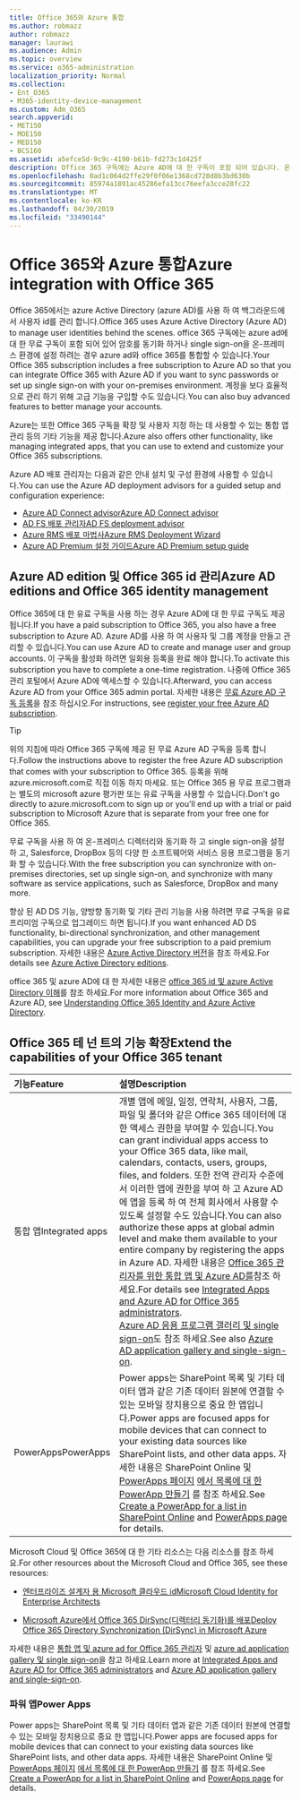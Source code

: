 ```yaml
---
title: Office 365와 Azure 통합
ms.author: robmazz
author: robmazz
manager: laurawi
ms.audience: Admin
ms.topic: overview
ms.service: o365-administration
localization_priority: Normal
ms.collection:
- Ent_O365
- M365-identity-device-management
ms.custom: Adm_O365
search.appverid:
- MET150
- MOE150
- MED150
- BCS160
ms.assetid: a5efce5d-9c9c-4190-b61b-fd273c1d425f
description: Office 365 구독에는 Azure AD에 대 한 구독이 포함 되어 있습니다. 온-프레미스 환경에 대 한 암호 동기화 또는 single sign-on을 사용 하려면 Office 365와 Azure AD를 통합 합니다.
ms.openlocfilehash: 0ad1c064d2ffe29f0f06e1368cd728d8b3bd630b
ms.sourcegitcommit: 85974a1891ac45286efa13cc76eefa3cce28fc22
ms.translationtype: MT
ms.contentlocale: ko-KR
ms.lasthandoff: 04/30/2019
ms.locfileid: "33490144"
---
```

# <a name="azure-integration-with-office-365"></a><span data-ttu-id="b4b14-104">Office 365와 Azure 통합</span><span class="sxs-lookup"><span data-stu-id="b4b14-104">Azure integration with Office 365</span></span>

<span data-ttu-id="b4b14-105">Office 365에서는 azure Active Directory (azure AD)를 사용 하 여 백그라운드에서 사용자 id를 관리 합니다.</span><span class="sxs-lookup"><span data-stu-id="b4b14-105">Office 365 uses Azure Active Directory (Azure AD) to manage user identities behind the scenes.</span></span> <span data-ttu-id="b4b14-106">office 365 구독에는 azure ad에 대 한 무료 구독이 포함 되어 있어 암호를 동기화 하거나 single sign-on을 온-프레미스 환경에 설정 하려는 경우 azure ad와 office 365를 통합할 수 있습니다.</span><span class="sxs-lookup"><span data-stu-id="b4b14-106">Your Office 365 subscription includes a free subscription to Azure AD so that you can integrate Office 365 with Azure AD if you want to sync passwords or set up single sign-on with your on-premises environment.</span></span> <span data-ttu-id="b4b14-107">계정을 보다 효율적으로 관리 하기 위해 고급 기능을 구입할 수도 있습니다.</span><span class="sxs-lookup"><span data-stu-id="b4b14-107">You can also buy advanced features to better manage your accounts.</span></span>
  
<span data-ttu-id="b4b14-108">Azure는 또한 Office 365 구독을 확장 및 사용자 지정 하는 데 사용할 수 있는 통합 앱 관리 등의 기타 기능을 제공 합니다.</span><span class="sxs-lookup"><span data-stu-id="b4b14-108">Azure also offers other functionality, like managing integrated apps, that you can use to extend and customize your Office 365 subscriptions.</span></span>
  
<span data-ttu-id="b4b14-109">Azure AD 배포 관리자는 다음과 같은 안내 설치 및 구성 환경에 사용할 수 있습니다.</span><span class="sxs-lookup"><span data-stu-id="b4b14-109">You can use the Azure AD deployment advisors for a guided setup and configuration experience:</span></span>
 - [<span data-ttu-id="b4b14-110">Azure AD Connect advisor</span><span class="sxs-lookup"><span data-stu-id="b4b14-110">Azure AD Connect advisor</span></span>](https://aka.ms/aadconnectpwsync)
 - [<span data-ttu-id="b4b14-111">AD FS 배포 관리자</span><span class="sxs-lookup"><span data-stu-id="b4b14-111">AD FS deployment advisor</span></span>](https://aka.ms/adfsguidance)
 - [<span data-ttu-id="b4b14-112">Azure RMS 배포 마법사</span><span class="sxs-lookup"><span data-stu-id="b4b14-112">Azure RMS Deployment Wizard</span></span>](https://aka.ms/azuremsguidance)
 - [<span data-ttu-id="b4b14-113">Azure AD Premium 설정 가이드</span><span class="sxs-lookup"><span data-stu-id="b4b14-113">Azure AD Premium setup guide</span></span>](https://aka.ms/aadpguidance)
  
## <a name="azure-ad-editions-and-office-365-identity-management"></a><span data-ttu-id="b4b14-114">Azure AD edition 및 Office 365 id 관리</span><span class="sxs-lookup"><span data-stu-id="b4b14-114">Azure AD editions and Office 365 identity management</span></span>

<span data-ttu-id="b4b14-115">Office 365에 대 한 유료 구독을 사용 하는 경우 Azure AD에 대 한 무료 구독도 제공 됩니다.</span><span class="sxs-lookup"><span data-stu-id="b4b14-115">If you have a paid subscription to Office 365, you also have a free subscription to Azure AD.</span></span> <span data-ttu-id="b4b14-116">Azure AD를 사용 하 여 사용자 및 그룹 계정을 만들고 관리할 수 있습니다.</span><span class="sxs-lookup"><span data-stu-id="b4b14-116">You can use Azure AD to create and manage user and group accounts.</span></span> <span data-ttu-id="b4b14-117">이 구독을 활성화 하려면 일회용 등록을 완료 해야 합니다.</span><span class="sxs-lookup"><span data-stu-id="b4b14-117">To activate this subscription you have to complete a one-time registration.</span></span> <span data-ttu-id="b4b14-118">나중에 Office 365 관리 포털에서 Azure AD에 액세스할 수 있습니다.</span><span class="sxs-lookup"><span data-stu-id="b4b14-118">Afterward, you can access Azure AD from your Office 365 admin portal.</span></span> <span data-ttu-id="b4b14-119">자세한 내용은 [무료 Azure AD 구독 등록](https://go.microsoft.com/fwlink/p/?LinkId=617127)을 참조 하십시오.</span><span class="sxs-lookup"><span data-stu-id="b4b14-119">For instructions, see [register your free Azure AD subscription](https://go.microsoft.com/fwlink/p/?LinkId=617127).</span></span> 
  
> [!TIP]
> <span data-ttu-id="b4b14-120">위의 지침에 따라 Office 365 구독에 제공 된 무료 Azure AD 구독을 등록 합니다.</span><span class="sxs-lookup"><span data-stu-id="b4b14-120">Follow the instructions above to register the free Azure AD subscription that comes with your subscription to Office 365.</span></span> <span data-ttu-id="b4b14-121">등록을 위해 azure.microsoft.com로 직접 이동 하지 마세요. 또는 Office 365 용 무료 프로그램과는 별도의 microsoft azure 평가판 또는 유료 구독을 사용할 수 있습니다.</span><span class="sxs-lookup"><span data-stu-id="b4b14-121">Don't go directly to azure.microsoft.com to sign up or you'll end up with a trial or paid subscription to Microsoft Azure that is separate from your free one for Office 365.</span></span> 
  
<span data-ttu-id="b4b14-122">무료 구독을 사용 하 여 온-프레미스 디렉터리와 동기화 하 고 single sign-on을 설정 하 고, Salesforce, DropBox 등의 다양 한 소프트웨어와 서비스 응용 프로그램을 동기화 할 수 있습니다.</span><span class="sxs-lookup"><span data-stu-id="b4b14-122">With the free subscription you can synchronize with on-premises directories, set up single sign-on, and synchronize with many software as service applications, such as Salesforce, DropBox and many more.</span></span>
  
<span data-ttu-id="b4b14-123">향상 된 AD DS 기능, 양방향 동기화 및 기타 관리 기능을 사용 하려면 무료 구독을 유료 프리미엄 구독으로 업그레이드 하면 됩니다.</span><span class="sxs-lookup"><span data-stu-id="b4b14-123">If you want enhanced AD DS functionality, bi-directional synchronization, and other management capabilities, you can upgrade your free subscription to a paid premium subscription.</span></span> <span data-ttu-id="b4b14-124">자세한 내용은 [Azure Active Directory 버전](https://docs.microsoft.com/azure/active-directory/fundamentals/active-directory-whatis)을 참조 하세요.</span><span class="sxs-lookup"><span data-stu-id="b4b14-124">For details see [Azure Active Directory editions](https://docs.microsoft.com/azure/active-directory/fundamentals/active-directory-whatis).</span></span>
  
<span data-ttu-id="b4b14-125">office 365 및 azure AD에 대 한 자세한 내용은 [office 365 id 및 azure Active Directory 이해](https://support.office.com/article/06a189e7-5ec6-4af2-94bf-a22ea225a7a9)를 참조 하세요.</span><span class="sxs-lookup"><span data-stu-id="b4b14-125">For more information about Office 365 and Azure AD, see [Understanding Office 365 Identity and Azure Active Directory](https://support.office.com/article/06a189e7-5ec6-4af2-94bf-a22ea225a7a9).</span></span>
  
## <a name="extend-the-capabilities-of-your-office-365-tenant"></a><span data-ttu-id="b4b14-126">Office 365 테 넌 트의 기능 확장</span><span class="sxs-lookup"><span data-stu-id="b4b14-126">Extend the capabilities of your Office 365 tenant</span></span>

|<span data-ttu-id="b4b14-127">**기능**</span><span class="sxs-lookup"><span data-stu-id="b4b14-127">**Feature**</span></span>|<span data-ttu-id="b4b14-128">**설명**</span><span class="sxs-lookup"><span data-stu-id="b4b14-128">**Description**</span></span>|
|:-----|:-----|
|<span data-ttu-id="b4b14-129">통합 앱</span><span class="sxs-lookup"><span data-stu-id="b4b14-129">Integrated apps</span></span>  <br/> |<span data-ttu-id="b4b14-130">개별 앱에 메일, 일정, 연락처, 사용자, 그룹, 파일 및 폴더와 같은 Office 365 데이터에 대 한 액세스 권한을 부여할 수 있습니다.</span><span class="sxs-lookup"><span data-stu-id="b4b14-130">You can grant individual apps access to your Office 365 data, like mail, calendars, contacts, users, groups, files, and folders.</span></span> <span data-ttu-id="b4b14-131">또한 전역 관리자 수준에서 이러한 앱에 권한을 부여 하 고 Azure AD에 앱을 등록 하 여 전체 회사에서 사용할 수 있도록 설정할 수도 있습니다.</span><span class="sxs-lookup"><span data-stu-id="b4b14-131">You can also authorize these apps at global admin level and make them available to your entire company by registering the apps in Azure AD.</span></span> <span data-ttu-id="b4b14-132">자세한 내용은 [Office 365 관리자를 위한 통합 앱 및 Azure AD를](https://support.office.com/article/cb2250e3-451e-416f-bf4e-363549652c2a)참조 하세요.</span><span class="sxs-lookup"><span data-stu-id="b4b14-132">For details see [Integrated Apps and Azure AD for Office 365 administrators](https://support.office.com/article/cb2250e3-451e-416f-bf4e-363549652c2a).</span></span>  <br/> <span data-ttu-id="b4b14-133">[Azure AD 응용 프로그램 갤러리 및 single sign-on](https://go.microsoft.com/fwlink/p/?LinkId=698604)도 참조 하세요.</span><span class="sxs-lookup"><span data-stu-id="b4b14-133">See also [Azure AD application gallery and single-sign-on](https://go.microsoft.com/fwlink/p/?LinkId=698604).</span></span>  <br/> |
|<span data-ttu-id="b4b14-134">PowerApps</span><span class="sxs-lookup"><span data-stu-id="b4b14-134">PowerApps</span></span>  <br/> | <span data-ttu-id="b4b14-135">Power apps는 SharePoint 목록 및 기타 데이터 앱과 같은 기존 데이터 원본에 연결할 수 있는 모바일 장치용으로 중요 한 앱입니다.</span><span class="sxs-lookup"><span data-stu-id="b4b14-135">Power apps are focused apps for mobile devices that can connect to your existing data sources like SharePoint lists, and other data apps.</span></span> <span data-ttu-id="b4b14-136">자세한 내용은 SharePoint Online 및 [PowerApps 페이지](https://powerapps.microsoft.com/) [에서 목록에 대 한 PowerApp 만들기](https://support.office.com/article/9338b2d2-67ac-4b81-8e67-97da27e5e9ab) 를 참조 하세요.</span><span class="sxs-lookup"><span data-stu-id="b4b14-136">See [Create a PowerApp for a list in SharePoint Online](https://support.office.com/article/9338b2d2-67ac-4b81-8e67-97da27e5e9ab) and [PowerApps page](https://powerapps.microsoft.com/) for details.</span></span>  <br/> |
   
<span data-ttu-id="b4b14-137">Microsoft Cloud 및 Office 365에 대 한 기타 리소스는 다음 리소스를 참조 하세요.</span><span class="sxs-lookup"><span data-stu-id="b4b14-137">For other resources about the Microsoft Cloud and Office 365, see these resources:</span></span>
  
- [<span data-ttu-id="b4b14-138">엔터프라이즈 설계자 용 Microsoft 클라우드 id</span><span class="sxs-lookup"><span data-stu-id="b4b14-138">Microsoft Cloud Identity for Enterprise Architects</span></span>](https://go.microsoft.com/fwlink/p/?LinkId=524586)
    
- [<span data-ttu-id="b4b14-139">Microsoft Azure에서 Office 365 DirSync(디렉터리 동기화)를 배포</span><span class="sxs-lookup"><span data-stu-id="b4b14-139">Deploy Office 365 Directory Synchronization (DirSync) in Microsoft Azure</span></span>](https://go.microsoft.com/fwlink/p/?LinkId=517887)
    

<span data-ttu-id="b4b14-140">자세한 내용은 [통합 앱 및 azure ad for Office 365 관리자](integrated-apps-and-azure-ads.md) 및 [azure ad application gallery 및 single sign-on](https://docs.microsoft.com/azure/active-directory/manage-apps/what-is-single-sign-on)을 참고 하세요.</span><span class="sxs-lookup"><span data-stu-id="b4b14-140">Learn more at [Integrated Apps and Azure AD for Office 365 administrators](integrated-apps-and-azure-ads.md) and [Azure AD application gallery and single-sign-on](https://docs.microsoft.com/azure/active-directory/manage-apps/what-is-single-sign-on).</span></span>

### <a name="power-apps"></a><span data-ttu-id="b4b14-141">파워 앱</span><span class="sxs-lookup"><span data-stu-id="b4b14-141">Power Apps</span></span>
<span data-ttu-id="b4b14-142">Power apps는 SharePoint 목록 및 기타 데이터 앱과 같은 기존 데이터 원본에 연결할 수 있는 모바일 장치용으로 중요 한 앱입니다.</span><span class="sxs-lookup"><span data-stu-id="b4b14-142">Power apps are focused apps for mobile devices that can connect to your existing data sources like SharePoint lists, and other data apps.</span></span> <span data-ttu-id="b4b14-143">자세한 내용은 SharePoint Online 및 [PowerApps 페이지](https://powerapps.microsoft.com/) [에서 목록에 대 한 PowerApp 만들기](https://support.office.com/article/9338b2d2-67ac-4b81-8e67-97da27e5e9ab) 를 참조 하세요.</span><span class="sxs-lookup"><span data-stu-id="b4b14-143">See [Create a PowerApp for a list in SharePoint Online](https://support.office.com/article/9338b2d2-67ac-4b81-8e67-97da27e5e9ab) and [PowerApps page](https://powerapps.microsoft.com/) for details.</span></span>